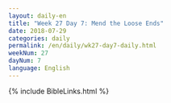 ```yaml
---
layout: daily-en
title: "Week 27 Day 7: Mend the Loose Ends"
date: 2018-07-29 
categories: daily
permalink: /en/daily/wk27-day7-daily.html
weekNum: 27
dayNum: 7
language: English
---
```


{% include BibleLinks.html %} 
